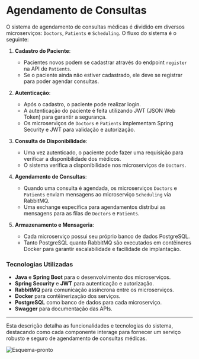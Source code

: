 # Agendamento de Consultas

O sistema de agendamento de consultas médicas é dividido em diversos microserviços: `Doctors`, `Patients` e `Scheduling`. O fluxo do sistema é o seguinte:

1. **Cadastro do Paciente**:
   - Pacientes novos podem se cadastrar através do endpoint `register` na API de `Patients`.
   - Se o paciente ainda não estiver cadastrado, ele deve se registrar para poder agendar consultas.

2. **Autenticação**:
   - Após o cadastro, o paciente pode realizar login.
   - A autenticação do paciente é feita utilizando JWT (JSON Web Token) para garantir a segurança.
   - Os microserviços de `Doctors` e `Patients` implementam Spring Security e JWT para validação e autorização.

3. **Consulta de Disponibilidade**:
   - Uma vez autenticado, o paciente pode fazer uma requisição para verificar a disponibilidade dos médicos.
   - O sistema verifica a disponibilidade nos microserviços de `Doctors`.

4. **Agendamento de Consultas**:
   - Quando uma consulta é agendada, os microserviços `Doctors` e `Patients` enviam mensagens ao microserviço `Scheduling` via RabbitMQ.
   - Uma exchange específica para agendamentos distribui as mensagens para as filas de `Doctors` e `Patients`.

5. **Armazenamento e Mensageria**:
   - Cada microserviço possui seu próprio banco de dados PostgreSQL.
   - Tanto PostgreSQL quanto RabbitMQ são executados em contêineres Docker para garantir escalabilidade e facilidade de implantação.

### Tecnologias Utilizadas

- **Java** e **Spring Boot** para o desenvolvimento dos microserviços.
- **Spring Security** e **JWT** para autenticação e autorização.
- **RabbitMQ** para comunicação assíncrona entre os microserviços.
- **Docker** para contêinerização dos serviços.
- **PostgreSQL** como banco de dados para cada microserviço.
- **Swagger** para documentação das APIs.

---

Esta descrição detalha as funcionalidades e tecnologias do sistema, destacando como cada componente interage para fornecer um serviço robusto e seguro de agendamento de consultas médicas.

![Esquema-pronto](https://github.com/ewertondrigues02/appointment-scheduling/assets/106437473/157eedcf-3f08-43c2-9d63-710502553cd3)
